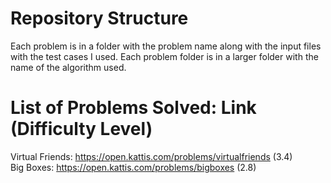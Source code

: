 # Repository Structure 
Each problem is in a folder with the problem name along with the input files with the test cases I used.
Each problem folder is in a larger folder with the name of the algorithm used.

# List of Problems Solved: Link (Difficulty Level)
Virtual Friends: https://open.kattis.com/problems/virtualfriends (3.4) <br />
Big Boxes: https://open.kattis.com/problems/bigboxes (2.8) <br />
